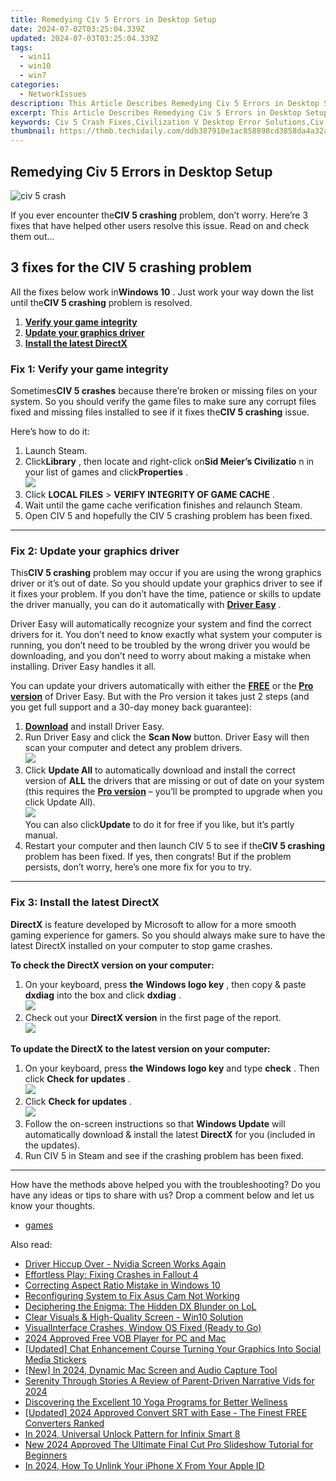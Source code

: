 ```yaml
---
title: Remedying Civ 5 Errors in Desktop Setup
date: 2024-07-02T03:25:04.339Z
updated: 2024-07-03T03:25:04.339Z
tags:
  - win11
  - win10
  - win7
categories:
  - NetworkIssues
description: This Article Describes Remedying Civ 5 Errors in Desktop Setup
excerpt: This Article Describes Remedying Civ 5 Errors in Desktop Setup
keywords: Civ 5 Crash Fixes,Civilization V Desktop Error Solutions,Civ 5 Installation Problems Resolution,Civ 5 Performance Issues Troubleshooting,Fixing Civ 5 Bugs in Setup,Civ 5 Game Errors and Fixes Guide,Resolving Civilization V (Civ 5) Setup Errors
thumbnail: https://thmb.techidaily.com/ddb387910e1ac858898cd3858da4a32a6126aed2333f21b240bf9f3028949436.jpg
---
```


## Remedying Civ 5 Errors in Desktop Setup

![civ 5 crash](https://images.drivereasy.com/wp-content/uploads/2018/12/img_5c13785c7d494-300x246.jpg)

 If you ever encounter the**CIV 5 crashing** problem, don’t worry. Here’re 3 fixes that have helped other users resolve this issue. Read on and check them out…

## 3 fixes for the CIV 5 crashing problem

 All the fixes below work in**Windows 10** . Just work your way down the list until the**CIV 5 crashing**  problem is resolved.

1. [**Verify your game integrity**](#F1)
2. [**Update your graphics driver**](#F2)
3. [**Install the latest DirectX**](#F3)

### Fix 1: Verify your game integrity

 Sometimes**CIV 5 crashes** because there’re broken or missing files on your system. So you should verify the game files to make sure any corrupt files fixed and missing files installed to see if it fixes the**CIV 5 crashing**  issue.

Here’s how to do it:

1. Launch Steam.
2. Click**Library** , then locate and right-click on**Sid Meier’s Civilizatio** n in your list of games and click**Properties** .  
![](https://images.drivereasy.com/wp-content/uploads/2018/12/img_5c136840152ca.jpg)
3. Click  **LOCAL FILES**  \> **VERIFY INTEGRITY OF GAME CACHE** .
4. Wait until the game cache verification finishes and relaunch Steam.
5. Open CIV 5 and hopefully the CIV 5 crashing problem has been fixed.

---

### Fix 2: Update your graphics driver

 This**CIV 5 crashing** problem may occur if you are using the wrong graphics driver or it’s out of date. So you should update your graphics driver to see if it fixes your problem. If you don’t have the time, patience or skills to update the driver manually, you can do it automatically with **[Driver Easy](https://tools.techidaily.com/drivereasy/download/)**  .

 Driver Easy will automatically recognize your system and find the correct drivers for it. You don’t need to know exactly what system your computer is running, you don’t need to be troubled by the wrong driver you would be downloading, and you don’t need to worry about making a mistake when installing. Driver Easy handles it all.

 You can update your drivers automatically with either the **[FREE](https://tools.techidaily.com/drivereasy/download/)**  or the **[Pro version](https://tools.techidaily.com/drivereasy/download/)**  of Driver Easy. But with the Pro version it takes just 2 steps (and you get full support and a 30-day money back guarantee):

1. **[Download](https://tools.techidaily.com/drivereasy/download/)**  and install Driver Easy.
2. Run Driver Easy and click the **Scan Now** button. Driver Easy will then scan your computer and detect any problem drivers.  
![](https://images.drivereasy.com/wp-content/uploads/2018/12/img_5c137382eec5e.jpg)
3. Click **Update All** to automatically download and install the correct version of **ALL** the drivers that are missing or out of date on your system (this requires the **[Pro version](https://tools.techidaily.com/drivereasy/download/)**  – you’ll be prompted to upgrade when you click Update All).  
![](https://images.drivereasy.com/wp-content/uploads/2018/12/img_5c1373a8eb61b.jpg)  
 You can also click**Update** to do it for free if you like, but it’s partly manual.
4. Restart your computer and then launch CIV 5 to see if the**CIV 5 crashing** problem has been fixed. If yes, then congrats! But if the problem persists, don’t worry, here’s one more fix for you to try.

---

### **Fix 3: Install the latest DirectX**

**DirectX**  is feature developed by Microsoft to allow for a more smooth gaming experience for gamers. So you should always make sure to have the latest DirectX installed on your computer to stop game crashes.

**To check the DirectX version on your computer:**

1. On your keyboard, press **the** **Windows logo key**  , then copy & paste **dxdiag** into the box and click **dxdiag** .  
![](https://images.drivereasy.com/wp-content/uploads/2018/12/img_5c13969f3e441.jpg)
2. Check out your **DirectX version** in the first page of the report.  
![](https://images.drivereasy.com/wp-content/uploads/2018/12/img_5c1396a57e334.jpg)

 **To update the DirectX to the latest version on your computer:**

1. On your keyboard, press **the**   **Windows logo key**  and type **check** . Then click **Check for updates** .  
![](https://images.drivereasy.com/wp-content/uploads/2018/07/img_5b3c4354e7779.jpg)
2. Click **Check for updates** .  
![](https://images.drivereasy.com/wp-content/uploads/2018/07/img_5b3c43ed42ba1.jpg)
3. Follow the on-screen instructions so that **Windows Update** will automatically download & install the latest **DirectX** for you (included in the updates).
4. Run CIV 5 in Steam and see if the crashing problem has been fixed.

---

 How have the methods above helped you with the troubleshooting? Do you have any ideas or tips to share with us? Drop a comment below and let us know your thoughts.

* [games](https://tools.techidaily.com/drivereasy/download/)

<ins class="adsbygoogle"
     style="display:block"
     data-ad-format="autorelaxed"
     data-ad-client="ca-pub-7571918770474297"
     data-ad-slot="1223367746"></ins>



<ins class="adsbygoogle"
     style="display:block"
     data-ad-client="ca-pub-7571918770474297"
     data-ad-slot="8358498916"
     data-ad-format="auto"
     data-full-width-responsive="true"></ins>

<span class="atpl-alsoreadstyle">Also read:</span>
<div><ul>
<li><a href="https://network-issues.techidaily.com/driver-hiccup-over-nvidia-screen-works-again/"><u>Driver Hiccup Over - Nvidia Screen Works Again</u></a></li>
<li><a href="https://network-issues.techidaily.com/effortless-play-fixing-crashes-in-fallout-4/"><u>Effortless Play: Fixing Crashes in Fallout 4</u></a></li>
<li><a href="https://network-issues.techidaily.com/correcting-aspect-ratio-mistake-in-windows-10/"><u>Correcting Aspect Ratio Mistake in Windows 10</u></a></li>
<li><a href="https://network-issues.techidaily.com/reconfiguring-system-to-fix-asus-cam-not-working/"><u>Reconfiguring System to Fix Asus Cam Not Working</u></a></li>
<li><a href="https://network-issues.techidaily.com/deciphering-the-enigma-the-hidden-dx-blunder-on-lol/"><u>Deciphering the Enigma: The Hidden DX Blunder on LoL</u></a></li>
<li><a href="https://network-issues.techidaily.com/clear-visuals-and-high-quality-screen-win10-solution/"><u>Clear Visuals & High-Quality Screen - Win10 Solution</u></a></li>
<li><a href="https://network-issues.techidaily.com/visualinterface-crashes-window-os-fixed-ready-to-go/"><u>VisualInterface Crashes, Window OS Fixed (Ready to Go)</u></a></li>
<li><a href="https://some-techniques.techidaily.com/2024-approved-free-vob-player-for-pc-and-mac/"><u>2024 Approved  Free VOB Player for PC and Mac</u></a></li>
<li><a href="https://extra-information.techidaily.com/updated-chat-enhancement-course-turning-your-graphics-into-social-media-stickers/"><u>[Updated] Chat Enhancement Course  Turning Your Graphics Into Social Media Stickers</u></a></li>
<li><a href="https://screen-recording.techidaily.com/new-in-2024-dynamic-mac-screen-and-audio-capture-tool/"><u>[New] In 2024, Dynamic Mac Screen and Audio Capture Tool</u></a></li>
<li><a href="https://extra-support.techidaily.com/serenity-through-stories-a-review-of-parent-driven-narrative-vids-for-2024/"><u>Serenity Through Stories  A Review of Parent-Driven Narrative Vids for 2024</u></a></li>
<li><a href="https://youtube-videos.techidaily.com/discovering-the-excellent-10-yoga-programs-for-better-wellness/"><u>Discovering the Excellent 10 Yoga Programs for Better Wellness</u></a></li>
<li><a href="https://fox-blue.techidaily.com/updated-2024-approved-convert-srt-with-ease-the-finest-free-converters-ranked/"><u>[Updated] 2024 Approved  Convert SRT with Ease - The Finest FREE Converters Ranked</u></a></li>
<li><a href="https://unlock-android.techidaily.com/in-2024-universal-unlock-pattern-for-infinix-smart-8-by-drfone-android/"><u>In 2024, Universal Unlock Pattern for Infinix Smart 8</u></a></li>
<li><a href="https://video-content-creator.techidaily.com/new-2024-approved-the-ultimate-final-cut-pro-slideshow-tutorial-for-beginners/"><u>New 2024 Approved The Ultimate Final Cut Pro Slideshow Tutorial for Beginners</u></a></li>
<li><a href="https://apple-account.techidaily.com/in-2024-how-to-unlink-your-iphone-x-from-your-apple-id-by-drfone-ios/"><u>In 2024, How To Unlink Your iPhone X From Your Apple ID</u></a></li>
</ul></div>
